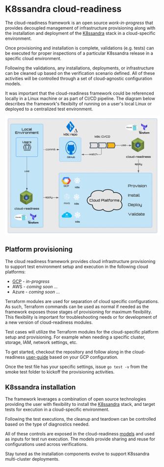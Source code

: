 # K8ssandra cloud-readiness

The cloud-readiness framework is an open source _work-in-progress_ that provides decoupled management of 
infrastructure provisioning along with the installation and deployment of the [K8ssandra](https://github.com/k8ssandra/k8ssandra) stack 
in a cloud-specific environment.

Once provisioning and installation is complete, validations (e.g. tests) can be 
executed for proper inspections of a particular K8ssandra release in a specific cloud
environment. 

Following the validations, any installations, deployments, or infrastructure can be 
cleaned up based on the verification scenario defined. All of these activities will be controlled through a set of cloud-agnostic configuration models.

It was important that the cloud-readiness framework could be referenced locally in a Linux machine or as part of CI/CD pipeline.  The diagram below describes the framework's flexibilty of running
 on a user's local Linux or deployed to a centralized test environment.

![cloud-readiness-overview](https://github.com/k8ssandra/cloud-readiness/blob/main/docs/images/cloud-readiness-overview.svg)



## Platform provisioning
The cloud readiness framework provides cloud infrastructure provisioning to support test
environment setup and execution in the following cloud platforms:

* [GCP](https://github.com/k8ssandra/cloud-readiness/blob/main/k8ssandra/provision/gcp/env/README.md) - _in-progress_
* AWS - _coming soon ..._
* Azure - _coming soon ..._

Terraform modules are used for separation of cloud specific configurations.  As such, Terraform commands can be used as normal if needed as the framework exposes those stages of provisioning for maximum flexibility. 
This flexibility is important for troubleshooting needs or for development of a new version of cloud-readiness modules.


Test cases will utilize the Terraform modules for the cloud-specific platform setup and provisioning.  For example when needing a specific cluster, storage, IAM, network settings, etc.

To get started, checkout the repository and follow along in the cloud-readiness [user-guide](https://github.com/k8ssandra/cloud-readiness/blob/main/docs/user-guide.md) based on your GCP configuration.

Once the test file has your specific settings, issue `go test -v` from the smoke test folder to kickoff the provisioning activities.

## K8ssandra installation
The framework leverages a combination of open source technologies providing the user with
flexibility to install the [K8ssandra](https://github.com/k8ssandra/k8ssandra) stack, and target tests for execution in a cloud-specific environment.  

Following the test executions, the cleanup and teardown can be controlled based on the type of diagnostics needed.

All of these controls are exposed in the cloud-readiness [models](https://github.com/k8ssandra/cloud-readiness/blob/main/k8ssandra/test/model/model.go) and used as inputs for test run execution.  The models provide sharing and reuse for configurations used across verifications.

Stay tuned as the installation components evolve to support K8ssandra multi-cluster deployments.







